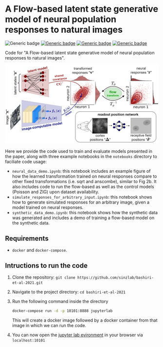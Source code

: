 # A Flow-based latent state generative model of neural population responses to natural images

![Generic badge](https://img.shields.io/badge/NeurIPS_2021-accepted_(spotlight)-A000D1.svg)
[![Generic badge](https://img.shields.io/badge/watch_the-teaser-BA861C.svg)](https://youtu.be/pBkFgDrsDrc)
[![Generic badge](https://img.shields.io/badge/watch_the-talk-02B726.svg)](https://youtu.be/pPLN9Y5sq0Y)
[![Generic badge](https://img.shields.io/badge/read_the-preprint-C92100.svg)](https://www.biorxiv.org/content/10.1101/2021.09.09.459570v1)


Code for "A Flow-based latent state generative model of neural population responses to natural images".

<p align="center">
  <img src="figures/Fig1-cr.png" />
</p>

Here we provide the code used to train and evaluate models presented in the paper, along with three example notebooks in the `notebooks` directory to faciliate code usage:
- `neural_data_demo.ipynb`: this notebook includes an example figure of how the learned transformation trained on neural responses compare to other fixed transformations (i.e. sqrt and anscombe), similar to Fig 2b. It also includes code to run the flow-based as well as the control models (Poisson and ZIG) upon dataset availability.
- `simulate_responses_for_arbitrary_input.ipynb`: this notebook shows how to generate simulated responses for an arbitrary image, given a model trained on neural responses.
- `synthetic_data_demo.ipynb`: this notebook shows how the synthetic data was generated and includes a demo of training a flow-based model on the synthetic data.

## Requirements
- `docker` and `docker-compose`.

## Intructions to run the code

1. Clone the repository: `git clone https://github.com/sinzlab/bashiri-et-al-2021.git`
2. Navigate to the project directory: `cd bashiri-et-al-2021`
3. Run the following command inside the directory

    ```bash
    docker-compose run -d -p 10101:8888 jupyterlab
    ```
    This will create a docker image followed by a docker container from that image in which we can run the code. 

3. You can now open the [jupyter lab evironment](https://jupyterlab.readthedocs.io/en/stable/#) in your browser via `localhost:10101`
